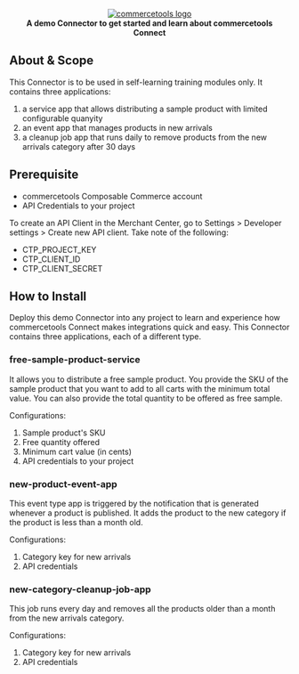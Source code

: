 <p align="center">
  <a href="https://commercetools.com/">
    <img alt="commercetools logo" src="https://unpkg.com/@commercetools-frontend/assets/logos/commercetools_primary-logo_horizontal_RGB.png">
  </a></br>
  <b>A demo Connector to get started and learn about commercetools Connect</b>
</p>

## About & Scope

This Connector is to be used in self-learning training modules only. It contains three applications:
1. a service app that allows distributing a sample product with limited configurable quanyity 
2. an event app that manages products in new arrivals 
3. a cleanup job app that runs daily to remove products from the new arrivals category after 30 days

## Prerequisite

- commercetools Composable Commerce account
- API Credentials to your project

To create an API Client in the Merchant Center, go to Settings > Developer settings > Create new API client.
Take note of the following:
  - CTP_PROJECT_KEY
  - CTP_CLIENT_ID
  - CTP_CLIENT_SECRET


## How to Install

Deploy this demo Connector into any project to learn and experience how commercetools Connect makes integrations quick and easy. This Connector contains three applications, each of a different type.

### free-sample-product-service

It allows you to distribute a free sample product. You provide the SKU of the sample product that you want to add to all carts with the minimum total value. You can also provide the total quantity to be offered as free sample.

Configurations:

1. Sample product's SKU 
2. Free quantity offered
3. Minimum cart value (in cents)
4. API credentials to your project

### new-product-event-app

This event type app is triggered by the notification that is generated whenever a product is published. It adds the product to the new category if the product is less than a month old.

Configurations:

1. Category key for new arrivals
2. API credentials

### new-category-cleanup-job-app

This job runs every day and removes all the products older than a month from the new arrivals category. 

Configurations:

1. Category key for new arrivals
2. API credentials
